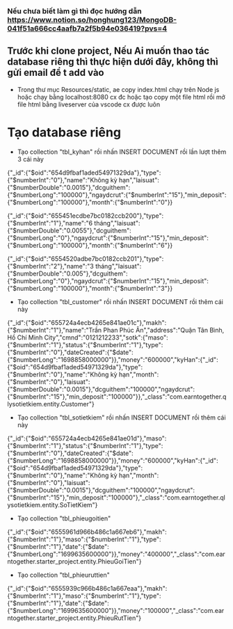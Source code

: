 ### Nếu chưa biết làm gì thì đọc hướng dẫn  https://www.notion.so/honghung123/MongoDB-041f51a666cc4aafb7a2f5b94e036419?pvs=4

## Trước khi clone project, Nếu Ai muốn thao tác database riêng thì thực hiện dưới đây, không thì gửi email để t add vào
- Trong thư mục Resources/static, ae copy index.html chạy trên Node js hoặc 
chạy bằng localhost:8080 cx đc hoặc tạo copy một file html rồi mở file html bằng liveserver của vscode cx được luôn

# Tạo database riêng
- Tạo collection "tbl_kyhan" rồi nhấn INSERT DOCUMENT rồi lần lượt thêm 3 
  cái này

{"_id":{"$oid":"654d9fbaf1aded54971329da"},"type":{"$numberInt":"0"},"name":"Không kỳ hạn","laisuat":{"$numberDouble":"0.0015"},"dcguithem":{"$numberLong":"100000"},"ngaydcrut":{"$numberInt":"15"},"min_deposit":{"$numberLong":"100000"},"month":{"$numberInt":"0"}}

{"_id":{"$oid":"655451ecdbe7bc0182ccb200"},"type":{"$numberInt":"1"},"name":"6 tháng","laisuat":{"$numberDouble":"0.0055"},"dcguithem":{"$numberLong":"0"},"ngaydcrut":{"$numberInt":"15"},"min_deposit":{"$numberLong":"100000"},"month":{"$numberInt":"6"}}

{"_id":{"$oid":"6554520adbe7bc0182ccb201"},"type":{"$numberInt":"2"},"name":"3 tháng","laisuat":{"$numberDouble":"0.005"},"dcguithem":{"$numberLong":"0"},"ngaydcrut":{"$numberInt":"15"},"min_deposit":{"$numberLong":"100000"},"month":{"$numberInt":"3"}}



- Tạo collection "tbl_customer" rồi nhấn INSERT DOCUMENT rồi thêm cái này

{"_id":{"$oid":"655724a4ecb4265e841ae01c"},"makh":{"$numberInt":"1"},"name":"Trần Phan Phúc Ân","address":"Quận Tân Bình, Hồ Chí Minh City","cmnd":"0121212233","sotk":{"maso":{"$numberInt":"1"},"status":{"$numberInt":"1"},"type":{"$numberInt":"0"},"dateCreated":{"$date":{"$numberLong":"1698858000000"}},"money":"600000","kyHan":{"_id":{"$oid":"654d9fbaf1aded54971329da"},"type":{"$numberInt":"0"},"name":"Không kỳ hạn","month":{"$numberInt":"0"},"laisuat":{"$numberDouble":"0.0015"},"dcguithem":"100000","ngaydcrut":{"$numberInt":"15"},"min_deposit":"100000"}},"_class":"com.earntogether.qlysotietkiem.entity.Customer"}



- Tạo collection "tbl_sotietkiem" rồi nhấn INSERT DOCUMENT rồi thêm cái này

{"_id":{"$oid":"655724a4ecb4265e841ae01d"},"maso":{"$numberInt":"1"},"status":{"$numberInt":"1"},"type":{"$numberInt":"0"},"dateCreated":{"$date":{"$numberLong":"1698858000000"}},"money":"600000","kyHan":{"_id":{"$oid":"654d9fbaf1aded54971329da"},"type":{"$numberInt":"0"},"name":"Không kỳ hạn","month":{"$numberInt":"0"},"laisuat":{"$numberDouble":"0.0015"},"dcguithem":"100000","ngaydcrut":{"$numberInt":"15"},"min_deposit":"100000"},"_class":"com.earntogether.qlysotietkiem.entity.SoTietKiem"}



- Tạo collection "tbl_phieugoitien"

{"_id":{"$oid":"6555961d966b486c1a667eb6"},"makh":{"$numberInt":"1"},"maso":{"$numberInt":"1"},"type":{"$numberInt":"1"},"date":{"$date":{"$numberLong":"1699635600000"}},"money":"400000","_class":"com.earntogether.starter_project.entity.PhieuGoiTien"}



- Tạo collection "tbl_phieuruttien"

{"_id":{"$oid":"6555939c966b486c1a667eaa"},"makh":{"$numberInt":"1"},"maso":{"$numberInt":"1"},"type":{"$numberInt":"1"},"date":{"$date":{"$numberLong":"1699635600000"}},"money":"100000","_class":"com.earntogether.starter_project.entity.PhieuRutTien"}










